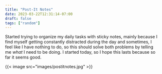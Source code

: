 ```yaml
---
title: "Post-It Notes"
date: 2023-03-22T12:31:14-07:00
draft: false
tags: ["random"]
---
```


Started trying to organize my daily tasks with sticky notes, mainly because I find myself getting constantly distracted during the day and sometimes, I feel like I have nothing to do, so this should solve both problems by telling me *what* I need to be doing. I started today, so I hope this lasts because so far it seems good. 

{{< image src="images/postitnotes.jpg" >}}